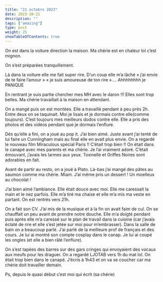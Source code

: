 ```yaml
---
title: "21 octobre 2023"
date: 2023-10-21
description: ""
tags: ["amazing"]
type: post
weight: 25
showTableOfContents: true
---
```


On est dans la voiture direction la maison. Ma chérie est en chaleur lol c’est mignon. 

On s’est préparées tranquillement. 

Là dans la voiture elle me fait super rire. D’un coup elle m’a lâché « j’ai envie de te faire l’amour » « je suis amoureuse de ton rire ».... Ahhhhhhhh je PANIQUE

En rentrant je suis partie chercher mes MH avec le daron !!! Elles sont trop belles. Ma chérie travaillait à la maison en attendant. 

On a mangé puis on est montées. Elle a travaillé pendant à peu près 2h. Entre deux on se taquinait. Moi je lisais et je dormais contre elle(comme toujours). C’est toujours mes meilleurs dodos contre elle. Elle a pris des photos et des vidéos pendant que je dormais l’enflure. 

Dès qu’elle a fini, on a joué au pop it. J’ai bien aimé. Juste avant j’ai tenté de lui faire un Cunningham mais au final elle en avait plus envie. On a regardé le nouveau film Miraculous spécial Paris !! C’était trop bien !! On était dans le canapé avec mes parents et ma chérie. Je l’ai vraiment adoré. C’était émouvant, j’avais les larmes aux yeux. Toxinelle et Griffes Noires sont adorables en fait. 

Avant de partir au resto, on a joué à Plato. Là-bas j’ai mangé des pâtes au saumon comme ma chérie. Miam. J’ai même pris un dessert ! Un moelleux au chocolat ! 

J’ai bien aimé l’ambiance. Elle était douce avec moi. Elle me caressait la main et le nez parfois. Elle m’a tiré ma chaise et elle m’a mis ma veste en partant. On est rentrés vers 21h. 

On a fait son CV. J’ai mis de la musique et à la fin on avait faim de cul. On se chauffait un peu avant de prendre notre douche. Elle m’a doigté pendant puis après elle m’a caressé sur le plan de travail dans la cuisine (car j’avais éclaté de rire et elle s’est jetée sur moi pour m’embrasser). Dans la salle de bain on a beaucoup parlé. J’ai parlé de la meilleure prof de français et des cours. Je lui ai montré son compte cosplay dans le canap. Je lui ai coupé les ongles (et elle a bien râlé l’enflure). 

On s’est tapées des barres sur des gars cringes qui envoyaient des vocaux aux meufs pour les draguer. On a regardé LJOTAB vers 1h du mat lol. On était trop bien dans le canapé. J’écris à 1h43 et on va se coucher car ma chérie doit travailler demain. 

Ps, depuis le quasi début c’est moi qui écrit (sa chérie)